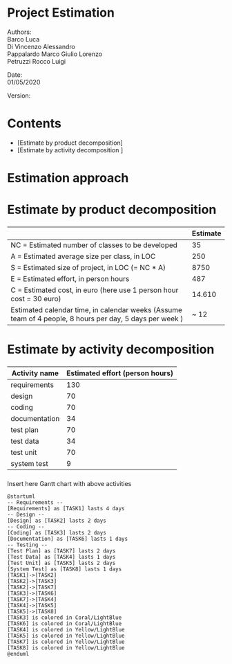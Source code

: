 # Project Estimation  

Authors:<br />
Barco Luca<br />Di Vincenzo Alessandro<br />Pappalardo Marco Giulio Lorenzo<br />Petruzzi Rocco Luigi<br />

Date:<br />01/05/2020

Version:

# Contents



- [Estimate by product decomposition]
- [Estimate by activity decomposition ]



# Estimation approach

# Estimate by product decomposition



### 

|             | Estimate                        |             
| ----------- | ------------------------------- |  
| NC =  Estimated number of classes to be developed   | 35 |             
| A = Estimated average size per class, in LOC    | 250| 
| S = Estimated size of project, in LOC (= NC * A) | 8750 |
| E = Estimated effort, in person hours  | 487 |   
| C = Estimated cost, in euro (here use 1 person hour cost = 30 euro) | 14.610 | 
| Estimated calendar time, in calendar weeks (Assume team of 4 people, 8 hours per day, 5 days per week ) | ~ 12|               


# Estimate by activity decomposition



### 

|         Activity name    | Estimated effort (person hours)   |             
| ----------- | ------------------------------- | 
| requirements | 130 |
| design | 70 |
| coding | 70 |
| documentation | 34 |
| test plan | 70 |
| test data | 34 |
| test unit | 70 |
| system test | 9 |

###
Insert here Gantt chart with above activities

```plantuml
@startuml
-- Requirements --
[Requirements] as [TASK1] lasts 4 days
-- Design --
[Design] as [TASK2] lasts 2 days
-- Coding --
[Coding] as [TASK3] lasts 2 days
[Documentation] as [TASK6] lasts 1 days
-- Testing --
[Test Plan] as [TASK7] lasts 2 days
[Test Data] as [TASK4] lasts 1 days
[Test Unit] as [TASK5] lasts 2 days
[System Test] as [TASK8] lasts 1 days
[TASK1]->[TASK2]
[TASK2]->[TASK3]
[TASK2]->[TASK7]
[TASK3]->[TASK6]
[TASK7]->[TASK4]
[TASK4]->[TASK5]
[TASK5]->[TASK8]
[TASK3] is colored in Coral/LightBlue
[TASK6] is colored in Coral/LightBlue
[TASK4] is colored in Yellow/LightBlue
[TASK5] is colored in Yellow/LightBlue
[TASK7] is colored in Yellow/LightBlue
[TASK8] is colored in Yellow/LightBlue
@enduml
```

